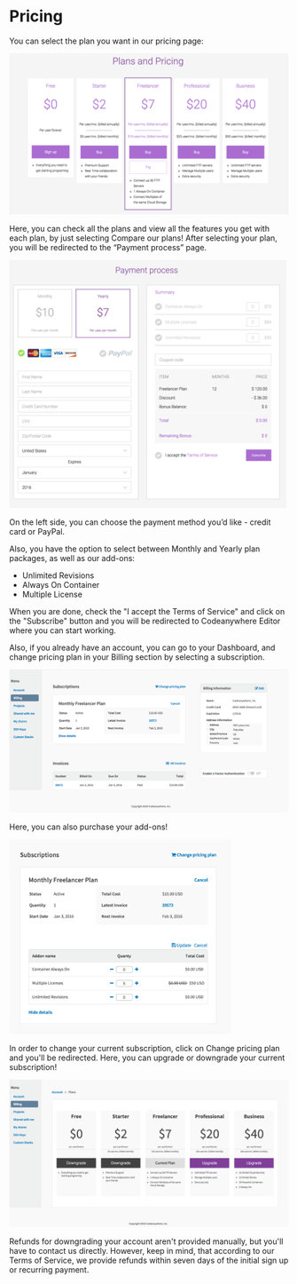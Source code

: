 # Pricing

You can select the plan you want in our pricing page:
 
![pricing](images/pricing.png "pricing")


Here, you can check all the plans and view all the features you get with each plan, by just selecting Compare our plans!
After selecting your plan, you will be redirected to the “Payment process” page. 

<img src="images/payment-process.png" width="500" height="auto">


On the left side, you can choose the payment method you’d like - credit card or PayPal. 

Also, you have the option to select between Monthly and Yearly plan packages, as well as our add-ons:
 - Unlimited Revisions
 - Always On Container
 - Multiple License


When you are done, check the "I accept the Terms of Service" and click on the "Subscribe" button and you will be redirected to Codeanywhere Editor where you can start working.



Also, if you already have an account, you can go to your Dashboard, and change pricing plan in your Billing section by selecting a subscription.

<img src="images/pricing-billing.png" width="550" height="auto">


Here, you can also purchase your add-ons!

<img src="images/pricing-buyingaddon.png" width="400" height="auto">

In order to change your current subscription, click on Change pricing plan and you'll be redirected. Here, you can upgrade or downgrade your current subscription! 

![pricing-changeplan](images/pricing-changeplan.png "pricing-changeplan")


Refunds for downgrading your account aren't provided manually, but you'll have to contact us directly. However, keep in mind, that according to our Terms of Service, we provide refunds within seven days of the initial sign up or recurring payment.


